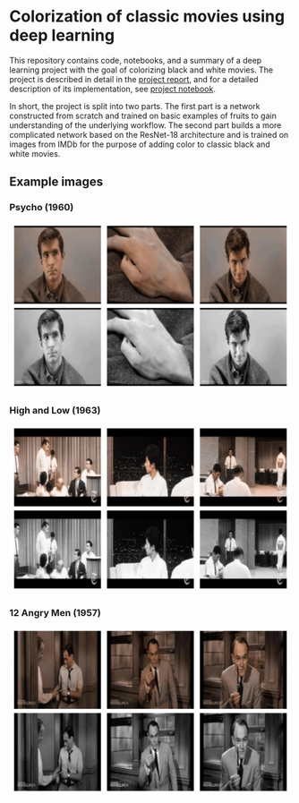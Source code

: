 # Colorization of classic movies using deep learning

This repository contains code, notebooks, and a summary of a deep learning project with the goal of colorizing black and white movies. The project is described in detail in the [project report](https://github.com/LjungPer/deep-learning-project/blob/main/colorization_of_classic_movies.pdf), and for a detailed description of its implementation, see [project notebook](https://github.com/LjungPer/deep-learning-project/blob/main/notebook.ipynb). 

In short, the project is split into two parts. The first part is a network constructed from scratch and trained on basic examples of fruits to gain understanding of the underlying workflow. The second part builds a more complicated network based on the ResNet-18 architecture and is trained on images from IMDb for the purpose of adding color to classic black and white movies.

## Example images

### Psycho (1960)
<img src="https://github.com/LjungPer/deep-learning-project/blob/main/figures/psycho.jpg" data-canonical-src="https://github.com/LjungPer/deep-learning-project/blob/main/figures/psycho.jpg" width="600" height="300" />

### High and Low (1963)
<img src="https://github.com/LjungPer/deep-learning-project/blob/main/figures/high_and_low.jpg" data-canonical-src="https://github.com/LjungPer/deep-learning-project/blob/main/figures/high_and_low.jpg" width="600" height="300" />

### 12 Angry Men (1957)
<img src="https://github.com/LjungPer/deep-learning-project/blob/main/figures/12_angry_men.jpg" data-canonical-src="[https://github.com/LjungPer/deep-learning-project/blob/main/figures/12_angry_men.jpg" width="600" height="300" />
